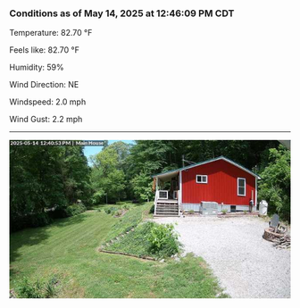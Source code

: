 ### Conditions as of May 14, 2025 at 12:46:09 PM CDT 

Temperature: 82.70 &deg;F

Feels like: 82.70 &deg;F

Humidity: 59%

Wind Direction: NE

Windspeed: 2.0 mph

Wind Gust: 2.2 mph

---

<img src="./images/latest.jpeg"/>

